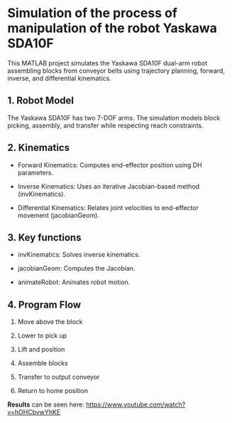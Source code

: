 # Simulation of the process of manipulation of the robot Yaskawa SDA10F

This MATLAB project simulates the Yaskawa SDA10F dual-arm robot assembling blocks from conveyor belts using trajectory planning, forward, inverse, and differential kinematics.

## 1. Robot Model

The Yaskawa SDA10F has two 7-DOF arms. The simulation models block picking, assembly, and transfer while respecting reach constraints.

## 2. Kinematics
- Forward Kinematics: Computes end-effector position using DH parameters.

- Inverse Kinematics: Uses an iterative Jacobian-based method (invKinematics).

- Differential Kinematics: Relates joint velocities to end-effector movement (jacobianGeom).

## 3. Key functions 
- invKinematics: Solves inverse kinematics.

- jacobianGeom: Computes the Jacobian.

- animateRobot: Animates robot motion.

## 4. Program Flow

1. Move above the block

2. Lower to pick up

3. Lift and position

4. Assemble blocks

5. Transfer to output conveyor

6. Return to home position

**Results** can be seen here: https://www.youtube.com/watch?v=hOHCbvwYhKE
